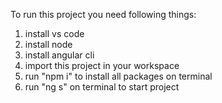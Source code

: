 To run this project you need following things:
1. install vs code
2. install node 
3. install angular cli
4. import this project in your workspace
5. run "npm i" to install all packages on terminal
6. run  "ng s" on terminal to start project
